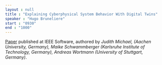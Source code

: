 ```yaml
---
layout : null
title : "Explaining Cyberphysical System Behavior With Digital Twins"
speaker : "Hugo Bruneliere"
start : "0930"
end : "1000"
---
```

[Paper](https://www.computer.org/csdl/magazine/so/2024/01/10265808/1QMPBRCCimk) published at IEEE Software, authored by _Judith Michael, (Aachen University, Germany), Maike Schwammberger (Karlsruhe Institute of Technology, Germany), Andreas Wortmann (University of Stuttgart, Germany)_.